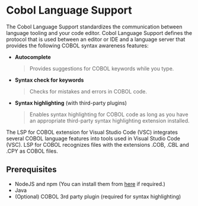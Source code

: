 # Cobol Language Support

The Cobol Language Support standardizes the communication between language tooling and your code editor. Cobol Language Support defines the protocol that is used between an editor or IDE and a language server that provides the following COBOL syntax awareness features:

- **Autocomplete**
	> Provides suggestions for COBOL keywords while you type.
- **Syntax check for keywords**
	> Checks for mistakes and errors in COBOL code.
- **Syntax highlighting** (with third-party plugins)
	> Enables syntax highlighting for COBOL code as long as you have an appropriate third-party syntax highlighting extension installed.

The LSP for COBOL extension for Visual Studio Code (VSC) integrates several COBOL language features into tools used in Visual Studio Code (VSC). LSP for COBOL recognizes files with the extensions .COB, .CBL and .CPY as COBOL files.

## Prerequisites

- NodeJS and npm (You can install them from [here](https://www.npmjs.com/get-npm) if required.)
- Java
- (Optional) COBOL 3rd party plugin (required for syntax highlighting)